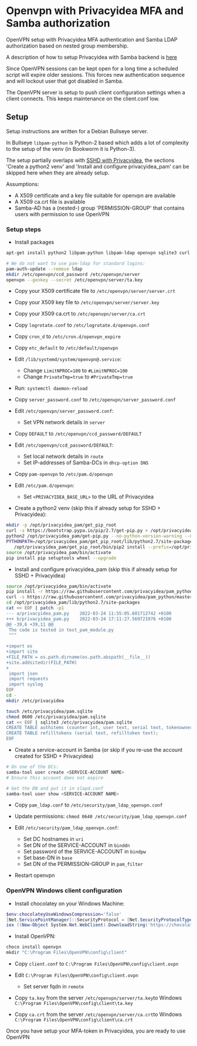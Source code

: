 # Openvpn with Privacyidea MFA and Samba authorization

OpenVPN setup with Privacyidea MFA authentication and Samba LDAP authorization based on nested group membership.

A description of how to setup Privacyidea with Samba backend is [here](../privacyidea/README.md)


Since OpenVPN sessions can be kept open for a long time a scheduled script will expire older sessions. 
This forces new authentication sequence and will lockout user that got disabled in Samba. 

The OpenVPN server is setup to push client configuration settings when a client connects. 
This keeps maintenance on the client.conf low.

## Setup

Setup instructions are written for a Debian Bullseye server.

In Bullseye `libpam-python` is Python-2 based which adds a lot of complexity to the setup of the venv (in Bookworm it is Python-3). 

The setup partially overlaps with [SSHD with Privacyidea](../sshd_privacyidea/README.md), the sections 
'Create a python2 venv' and 'Install and configure privacyidea_pam' can be skipped here when they are already setup.

Assumptions:
- A X509 certificate and a key file suitable for openvpn are available
- A X509 ca.crt file is available
- Samba-AD has a (nested-) group 'PERMISSION-GROUP' that contains users with permission to use OpenVPN 

### Setup steps

- Install packages

```bash
apt-get install python2 libpam-python libpam-ldap openvpn sqlite3 curl

# We do not want to use pam-ldap for standard logins:
pam-auth-update --remove ldap
mkdir /etc/openvpn/ccd_password /etc/openvpn/server
openvpn --genkey --secret /etc/openvpn/server/ta.key
```

- Copy your X509 certificate file to `/etc/openvpn/server/server.crt`
- Copy your X509 key file to `/etc/openvpn/server/server.key`
- Copy your X509 ca.crt to `/etc/openvpn/server/ca.crt`


- Copy `logrotate.conf` to `/etc/logrotate.d/openvpn.conf`
- Copy `cron_d` to `/etc/cron.d/openvpn_expire`
- Copy `etc_default` to `/etc/default/openvpn`


- Edit `/lib/systemd/system/openvpn@.service`:
  - Change `LimitNPROC=100` to `#LimitNPROC=100` 
  - Change `PrivateTmp=true` to `#PrivateTmp=true` 
- Run: `systemctl daemon-reload`

- Copy `server_password.conf` to `/etc/openvpn/server_password.conf`
- Edit `/etc/openvpn/server_password.conf`:
  - Set VPN network details in `server`

 
- Copy `DEFAULT` to `/etc/openvpn/ccd_password/DEFAULT`
- Edit `/etc/openvpn/ccd_password/DEFAULT`:
  - Set local network details in `route`
  - Set IP-addresses of Samba-DCs in `dhcp-option DNS`

 
- Copy `pam-openvpn` to `/etc/pam.d/openvpn`
- Edit `/etc/pam.d/openvpn`:
  - Set `<PRIVACYIDEA_BASE_URL>` to the URL of Privacyidea


- Create a python2 venv (skip this if already setup for SSHD + Privacyidea):

```bash
mkdir -p /opt/privacyidea_pam/get_pip_root
curl -s https://bootstrap.pypa.io/pip/2.7/get-pip.py > /opt/privacyidea_pam/get-pip.py
python2 /opt/privacyidea_pam/get-pip.py --no-python-version-warning --no-warn-script-location --prefix /opt/privacyidea_pam/get_pip_root
PYTHONPATH=/opt/privacyidea_pam/get_pip_root/lib/python2.7/site-packages \
   /opt/privacyidea_pam/get_pip_root/bin/pip2 install --prefix=/opt/privacyidea_pam/get_pip_root virtualenv
source /opt/privacyidea_pam/bin/activate
pip install pip setuptools wheel --upgrade
```


- Install and configure privacyidea_pam (skip this if already setup for SSHD + Privacyidea)

```bash
source /opt/privacyidea_pam/bin/activate
pip install -r https://raw.githubusercontent.com/privacyidea/pam_python/master/requirements.txt
curl -s https://raw.githubusercontent.com/privacyidea/pam_python/master/privacyidea_pam.py > /opt/privacyidea_pam/lib/python2.7/site-packages/privacyidea_pam.py
cd /opt/privacyidea_pam/lib/python2.7/site-packages
cat << EOF | patch -p1
--- a/privacyidea_pam.py    2022-03-24 11:55:05.601712742 +0100
+++ b/privacyidea_pam.py    2022-03-24 17:11:27.569721976 +0100
@@ -39,6 +39,11 @@
 The code is tested in test_pam_module.py
 """
 
+import os
+import site
+FILE_PATH = os.path.dirname(os.path.abspath(__file__))
+site.addsitedir(FILE_PATH)
+
 import json
 import requests
 import syslog
EOF
cd -
mkdir /etc/privacyidea

touch /etc/privacyidea/pam.sqlite
chmod 0600 /etc/privacyidea/pam.sqlite
cat << EOF | sqlite3 /etc/privacyidea/pam.sqlite
CREATE TABLE authitems (counter int, user text, serial text, tokenowner text,otp text, tokentype text);
CREATE TABLE refilltokens (serial text, refilltoken text);
EOF 
```


- Create a service-account in Samba (or skip if you re-use the account created for SSHD + Privacyidea)

```bash
# On one of the DCs:
samba-tool user create <SERVICE-ACCOUNT NAME>
# Ensure this account does not expire

# Get the DN and put it in slapd.conf
samba-tool user show <SERVICE-ACCOUNT NAME>
```

- Copy `pam_ldap.conf` to `/etc/security/pam_ldap_openvpn.conf`
- Update permissions: `chmod 0640 /etc/security/pam_ldap_openvpn.conf`
- Edit `/etc/security/pam_ldap_openvpn.conf`:
  - Set DC hostnames in `uri`
  - Set DN of the SERVICE-ACCOUNT in `binddn`
  - Set password of the SERVICE-ACCOUNT in `bindpw`
  - Set base-DN in `base`
  - Set DN of the PERMISSION-GROUP in `pam_filter`


- Restart openvpn

### OpenVPN Windows client configuration

- Install chocolatey on your Windows Machine:

```powershell
$env:chocolateyUseWindowsCompression='false'
[Net.ServicePointManager]::SecurityProtocol = [Net.SecurityProtocolType]::Tls12
iex ((New-Object System.Net.WebClient).DownloadString('https://chocolatey.org/install.ps1'))
```

- Install OpenVPN:
```powershell
choco install openvpn
mkdir "C:\Program Files\OpenVPN\config\client"
```

- Copy `client.conf` to `C:\Program Files\OpenVPN\config\client.ovpn`
- Edit `C:\Program Files\OpenVPN\config\client.ovpn`
  - Set server fqdn in `remote`

- Copy `ta.key` from the server `/etc/openvpn/server/ta.key`to Windows `C:\Program Files\OpenVPN\config\client\ta.key`  
- Copy `ca.crt` from the server `/etc/openvpn/server/ca.crt`to Windows `C:\Program Files\OpenVPN\config\client\ca.crt`  

Once you have setup your MFA-token in Privacyidea, you are ready to use OpenVPN 
